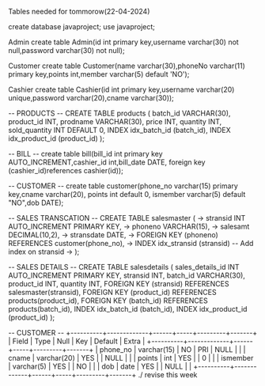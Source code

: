 Tables needed for tommorow(22-04-2024)


create database javaproject;
use javaproject;

Admin
create table Admin(id int primary key,username varchar(30) not null,password varchar(30) not null);

Customer
create table Customer(name varchar(30),phoneNo varchar(11) primary key,points int,member varchar(5) default 'NO');

Cashier
create table Cashier(id int primary key,username varchar(20) unique,password varchar(20),cname varchar(30));

-- PRODUCTS --
 CREATE TABLE products (
    batch_id VARCHAR(30),
    product_id INT,
    prodname VARCHAR(30),
    price INT,
    quantity INT,
    sold_quantity INT DEFAULT 0,
    INDEX idx_batch_id (batch_id),
    INDEX idx_product_id (product_id)
);


-- BILL --
create table bill(bill_id int primary key AUTO_INCREMENT,cashier_id int,bill_date DATE, foreign key (cashier_id)references cashier(id));

-- CUSTOMER -- 
 create table customer(phone_no varchar(15) primary key,cname varchar(20), points int default 0, ismember varchar(5) default "NO",dob DATE);

 -- SALES TRANSCATION --
  CREATE TABLE salesmaster (
    ->     stransid INT AUTO_INCREMENT PRIMARY KEY,
    ->     phoneno VARCHAR(15),
    ->     salesamt DECIMAL(10,2),
    ->     stransdate DATE,
    ->     FOREIGN KEY (phoneno) REFERENCES customer(phone_no),
    ->     INDEX idx_stransid (stransid) -- Add index on stransid
    -> );

-- SALES DETAILS --
 CREATE TABLE salesdetails (
    sales_details_id INT AUTO_INCREMENT PRIMARY KEY,
    stransid INT,
    batch_id VARCHAR(30),
    product_id INT,
    quantity INT,
    FOREIGN KEY (stransid) REFERENCES salesmaster(stransid),
    FOREIGN KEY (product_id) REFERENCES products(product_id),
    FOREIGN KEY (batch_id) REFERENCES products(batch_id),
    INDEX idx_batch_id (batch_id),
    INDEX idx_product_id (product_id)
);

-- CUSTOMER -- 
+----------+-------------+------+-----+---------+-------+
| Field    | Type        | Null | Key | Default | Extra |
+----------+-------------+------+-----+---------+-------+
| phone_no | varchar(15) | NO   | PRI | NULL    |       |
| cname    | varchar(20) | YES  |     | NULL    |       |
| points   | int         | YES  |     | 0       |       |
| ismember | varchar(5)  | YES  |     | NO      |       |
| dob      | date        | YES  |     | NULL    |       |
+----------+-------------+------+-----+---------+-------+
./ revise this week
